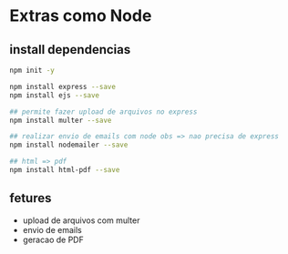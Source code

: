 # Extras como Node

## install dependencias

```bash
npm init -y

npm install express --save
npm install ejs --save

## permite fazer upload de arquivos no express
npm install multer --save

## realizar envio de emails com node obs => nao precisa de express
npm install nodemailer --save

## html => pdf
npm install html-pdf --save
```

## fetures

* upload de arquivos com multer
* envio de emails
* geracao de PDF
